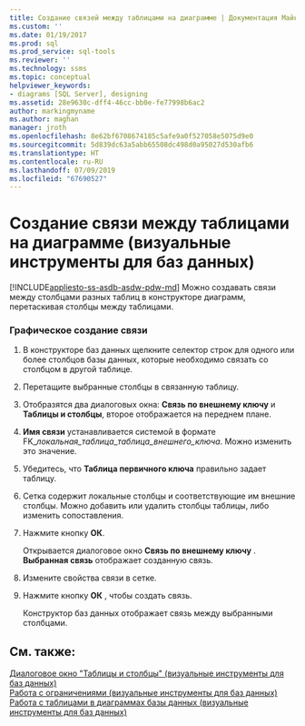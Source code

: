 ```yaml
---
title: Создание связей между таблицами на диаграмме | Документация Майкрософт
ms.custom: ''
ms.date: 01/19/2017
ms.prod: sql
ms.prod_service: sql-tools
ms.reviewer: ''
ms.technology: ssms
ms.topic: conceptual
helpviewer_keywords:
- diagrams [SQL Server], designing
ms.assetid: 28e9630c-dff4-46cc-bb0e-fe77998b6ac2
author: markingmyname
ms.author: maghan
manager: jroth
ms.openlocfilehash: 8e62bf6708674185c5afe9a0f527058e5075d9e0
ms.sourcegitcommit: 5d839dc63a5abb65508dc498d0a95027d530afb6
ms.translationtype: HT
ms.contentlocale: ru-RU
ms.lasthandoff: 07/09/2019
ms.locfileid: "67690527"
---
```

# <a name="create-relationships-between-tables-on-a-diagram-visual-database-tools"></a>Создание связи между таблицами на диаграмме (визуальные инструменты для баз данных)
[!INCLUDE[appliesto-ss-asdb-asdw-pdw-md](../../includes/appliesto-ss-asdb-asdw-pdw-md.md)]
Можно создавать связи между столбцами разных таблиц в конструкторе диаграмм, перетаскивая столбцы между таблицами.  
  
### <a name="to-create-a-relationship-graphically"></a>Графическое создание связи  
  
1.  В конструкторе баз данных щелкните селектор строк для одного или более столбцов базы данных, которые необходимо связать со столбцом в другой таблице.  
  
2.  Перетащите выбранные столбцы в связанную таблицу.  
  
3.  Отобразятся два диалоговых окна: **Связь по внешнему ключу** и **Таблицы и столбцы**, второе отображается на переднем плане.  
  
4.  **Имя связи** устанавливается системой в формате FK_*локальная_таблица*\_*таблица_внешнего_ключа*. Можно изменить это значение.  
  
5.  Убедитесь, что **Таблица первичного ключа** правильно задает таблицу.  
  
6.  Сетка содержит локальные столбцы и соответствующие им внешние столбцы. Можно добавить или удалить столбцы таблицы, либо изменить сопоставления.  
  
7.  Нажмите кнопку **ОК**.  
  
    Открывается диалоговое окно **Связь по внешнему ключу** . **Выбранная связь** отображает созданную связь.  
  
8.  Измените свойства связи в сетке.  
  
9. Нажмите кнопку **OК** , чтобы создать связь.  
  
    Конструктор баз данных отображает связь между выбранными столбцами.  
  
## <a name="see-also"></a>См. также:  
[Диалоговое окно "Таблицы и столбцы" (визуальные инструменты для баз данных)](../../ssms/visual-db-tools/tables-and-columns-dialog-box-visual-database-tools.md)  
[Работа с ограничениями (визуальные инструменты для баз данных)](https://msdn.microsoft.com/637098af-2567-48f8-90f4-b41df059833e)  
[Работа с таблицами в диаграммах базы данных (визуальные инструменты для баз данных)](../../ssms/visual-db-tools/work-with-tables-in-database-diagram-visual-database-tools.md)  
  
